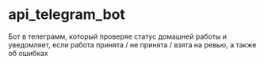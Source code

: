 # api_telegram_bot
Бот в телеграмм, который проверяе статус домашней работы и уведомляет, если работа принята / не принята / взята на ревью, а также об ошибках
